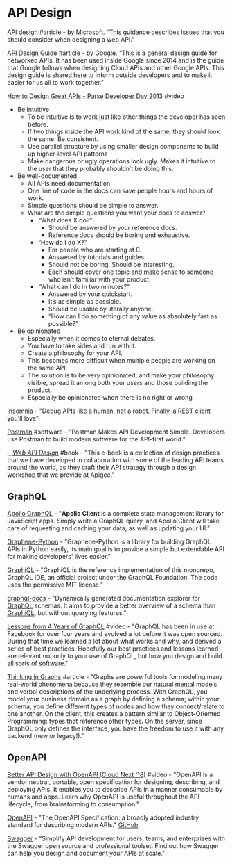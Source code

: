 # API Design

[API design](https://docs.microsoft.com/en-us/azure/architecture/best-practices/api-design) \#article - by Microsoft. “This guidance describes issues that you should consider when designing a web API.”

[API Design Guide](https://cloud.google.com/apis/design/) \#article - by Google. “This is a general design guide for networked APIs. It has been used inside Google since 2014 and is the guide that Google follows when designing Cloud APIs and other Google APIs. This design guide is shared here to inform outside developers and to make it easier for us all to work together.”

[How to Design Great APIs - Parse Developer Day 2013](https://www.bing.com/videos/search?q=api+design&&view=detail&mid=A5A89E9C41A22383C32DA5A89E9C41A22383C32D&&FORM=VRDGAR) \#video

* Be intuitive
  * To be intuitive is to work just like other things the developer has seen before.
  * If two things inside the API work kind of the same, they should look the same. Be consistent.
  * Use parallel structure by using smaller design components to build up higher-level API patterns
  * Make dangerous or ugly operations look ugly. Makes it intuitive to the user that they probably shouldn’t be doing this.
* Be well-documented
  * All APIs need documentation.
  * One line of code in the docs can save people hours and hours of work.
  * Simple questions should be simple to answer.
  * What are the simple questions you want your docs to answer?
    * “What does X do?” 
      * Should be answered by your reference docs.
      * Reference docs should be boring and exhaustive.
    * “How do I do X?”
      * For people who are starting at 0.
      * Answered by tutorials and guides.
      * Should not be boring. Should be interesting.
      * Each should cover one topic and make sense to someone who isn’t familiar with your product.
    * “What can I do in two minutes?”
      * Answered by your quickstart.
      * It’s as simple as possible.
      * Should be usable by literally anyone.
      * “How can I do something of any value as absolutely fast as possible?”
* Be opinionated
  * Especially when it comes to eternal debates.
  * You have to take sides and run with it.
  * Create a philosophy for your API.
  * This becomes more difficult when multiple people are working on the same API.
  * The solution is to be very opinionated, and make your philosophy visible, spread it among both your users and those building the product.
  * Especially be opinionated when there is no right or wrong

[Insomnia](https://insomnia.rest/) - "Debug APIs like a human, not a robot. Finally, a REST client you'll love"

[Postman](https://www.getpostman.com/) \#software - “Postman Makes API Development Simple. Developers use Postman to build modern software for the API-first world.”

\_\_[_Web API Design_](https://pages.apigee.com/rs/apigee/images/api-design-ebook-2012-03.pdf) \#book - "This e-book is a collection of design practices that we have developed in collaboration with some of the leading API teams around the world, as they craft their API strategy through a design workshop that we provide at Apigee."

## GraphQL

[Apollo GraphQL](https://www.apollographql.com/docs/react/) - "**Apollo Client** is a complete state management library for JavaScript apps. Simply write a GraphQL query, and Apollo Client will take care of requesting and caching your data, as well as updating your UI."

[Graphene-Python](https://graphene-python.org/) - "Graphene-Python is a library for building GraphQL APIs in Python easily, its main goal is to provide a simple but extendable API for making developers' lives easier."

[GraphiQL](https://github.com/graphql/graphiql) - "GraphiQL is the reference implementation of this monorepo, GraphQL IDE, an official project under the GraphQL Foundation. The code uses the permissive MIT license."

[graphql-docs](https://github.com/mhallin/graphql-docs) - "Dynamically generated documentation explorer for [GraphQL](http://graphql.org/) schemas. It aims to provide a better overview of a schema than [GraphiQL](https://github.com/graphql/graphiql), but without querying features."

[Lessons from 4 Years of GraphQL](https://www.youtube.com/watch?v=zVNrqo9XGOs&list=WL&index=3&t=0s) \#video - "GraphQL has been in use at Facebook for over four years and evolved a lot before it was open sourced. During that time we learned a lot about what works and why, and derived a series of best practices. Hopefully our best practices and lessons learned are relevant not only to your use of GraphQL, but how you design and build all sorts of software."

[Thinking in Graphs](https://graphql.org/learn/thinking-in-graphs/) \#article - "Graphs are powerful tools for modeling many real-world phenomena because they resemble our natural mental models and verbal descriptions of the underlying process. With GraphQL, you model your business domain as a graph by defining a schema; within your schema, you define different types of nodes and how they connect/relate to one another. On the client, this creates a pattern similar to Object-Oriented Programming: types that reference other types. On the server, since GraphQL only defines the interface, you have the freedom to use it with any backend \(new or legacy!\)."

## OpenAPI

[Better API Design with OpenAPI \(Cloud Next '18\)](https://www.youtube.com/watch?v=uBs6dfUgxcI) \#video - "OpenAPI is a vendor neutral, portable, open specification for designing, describing, and deploying APIs. It enables you to describe APIs in a manner consumable by humans and apps. Learn why OpenAPI is useful throughout the API lifecycle, from brainstorming to consumption."

[OpenAPI](https://www.openapis.org/) - "The OpenAPI Specification: a broadly adopted industry standard for describing modern APIs." [GitHub](https://github.com/oai).

[Swagger](https://swagger.io/) - "Simplify API development for users, teams, and enterprises with the Swagger open source and professional toolset. Find out how Swagger can help you design and document your APIs at scale."

